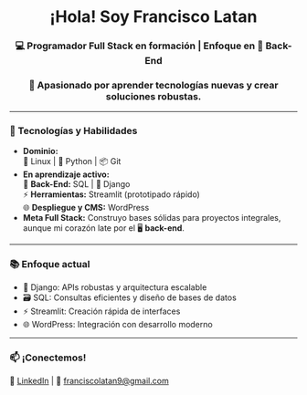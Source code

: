 <div style="text-align: center;">
<h1>¡Hola! Soy <strong>Francisco Latan</strong></h1>

<h3>💻 <strong>Programador Full Stack en formación</strong> | Enfoque en 🎯 <strong>Back-End</strong></h3>
<h3>🚀 Apasionado por aprender tecnologías nuevas y crear soluciones robustas.</h3>
</div>

---

### 🔧 Tecnologías y Habilidades  
- **Dominio:**  
  🐧 Linux | 🐍 Python | 📦 Git  
- **En aprendizaje activo:**  
  🔗 **Back-End:** SQL | 🎸 Django  
  ⚡ **Herramientas:** Streamlit (prototipado rápido)  
  🌐 **Despliegue y CMS:** WordPress  
- **Meta Full Stack:** Construyo bases sólidas para proyectos integrales, aunque mi corazón late por el 🖥️ **back-end**.

---

### 📚 Enfoque actual  
- 🎸 Django: APIs robustas y arquitectura escalable  
- 🗃️ SQL: Consultas eficientes y diseño de bases de datos  
- ⚡ Streamlit: Creación rápida de interfaces  
- 🌐 WordPress: Integración con desarrollo moderno  

---

### 📫 ¡Conectemos!  
🔗 [LinkedIn](https://www.linkedin.com/in/francisco-latan-pinto-37a772349) | 📧 franciscolatan9@gmail.com
